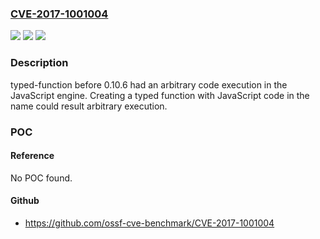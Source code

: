 ### [CVE-2017-1001004](https://cve.mitre.org/cgi-bin/cvename.cgi?name=CVE-2017-1001004)
![](https://img.shields.io/static/v1?label=Product&message=typed-function&color=blue)
![](https://img.shields.io/static/v1?label=Version&message=n%2Fa&color=blue)
![](https://img.shields.io/static/v1?label=Vulnerability&message=CWE-94%3A%20Improper%20Control%20of%20Generation%20of%20Code%20('Code%20Injection')&color=brighgreen)

### Description

typed-function before 0.10.6 had an arbitrary code execution in the JavaScript engine. Creating a typed function with JavaScript code in the name could result arbitrary execution.

### POC

#### Reference
No POC found.

#### Github
- https://github.com/ossf-cve-benchmark/CVE-2017-1001004

